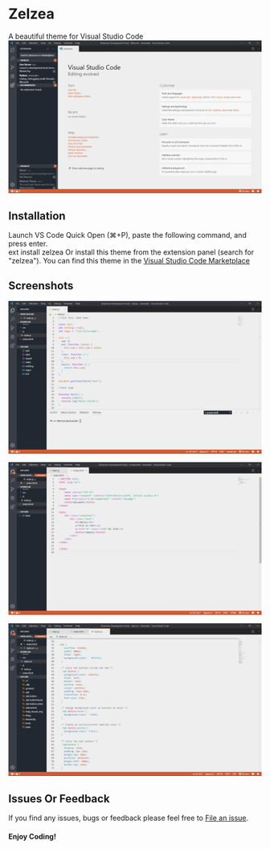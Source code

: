 
# Zelzea

A beautiful theme for Visual Studio Code
![Welcome Page](./assets/welcome.png "Welcome page")

## Installation

Launch VS Code Quick Open (⌘+P), paste the following command, and press enter.  
ext install zelzea
Or install this theme from the extension panel (search for "zelzea").
You can find this theme in the [Visual Studio Code Marketplace](https://marketplace.visualstudio.com)

## Screenshots

![Javascript Example](./assets/withjs.png "Javascript Example")

![HTML Example](./assets/withhtml.png "Html Example")

![CSS Example](./assets/withcss.png "CSS Example")

## Issues Or Feedback

If you find any issues, bugs or feedback please feel free to [File an issue](https://github.com/HooriaHIC/zelzea/issues).

#### Enjoy Coding!
